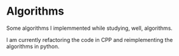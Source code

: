 # Algorithms

Some algorithms I implemmented while studying, well, algorithms.

I am currently refactoring the code in CPP and reimplementing the algorithms in python.

